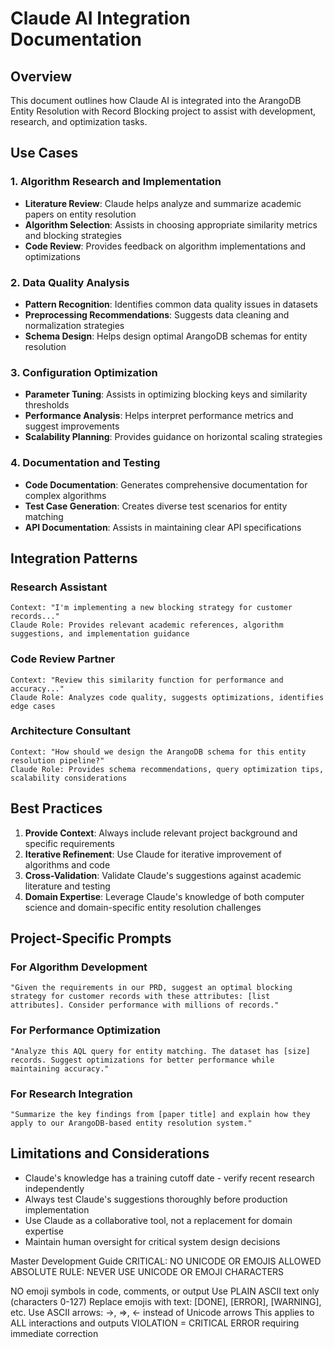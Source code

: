 # Claude AI Integration Documentation

## Overview

This document outlines how Claude AI is integrated into the ArangoDB Entity Resolution with Record Blocking project to assist with development, research, and optimization tasks.

## Use Cases

### 1. Algorithm Research and Implementation
- **Literature Review**: Claude helps analyze and summarize academic papers on entity resolution
- **Algorithm Selection**: Assists in choosing appropriate similarity metrics and blocking strategies
- **Code Review**: Provides feedback on algorithm implementations and optimizations

### 2. Data Quality Analysis
- **Pattern Recognition**: Identifies common data quality issues in datasets
- **Preprocessing Recommendations**: Suggests data cleaning and normalization strategies
- **Schema Design**: Helps design optimal ArangoDB schemas for entity resolution

### 3. Configuration Optimization
- **Parameter Tuning**: Assists in optimizing blocking keys and similarity thresholds
- **Performance Analysis**: Helps interpret performance metrics and suggest improvements
- **Scalability Planning**: Provides guidance on horizontal scaling strategies

### 4. Documentation and Testing
- **Code Documentation**: Generates comprehensive documentation for complex algorithms
- **Test Case Generation**: Creates diverse test scenarios for entity matching
- **API Documentation**: Assists in maintaining clear API specifications

## Integration Patterns

### Research Assistant
```
Context: "I'm implementing a new blocking strategy for customer records..."
Claude Role: Provides relevant academic references, algorithm suggestions, and implementation guidance
```

### Code Review Partner
```
Context: "Review this similarity function for performance and accuracy..."
Claude Role: Analyzes code quality, suggests optimizations, identifies edge cases
```

### Architecture Consultant
```
Context: "How should we design the ArangoDB schema for this entity resolution pipeline?"
Claude Role: Provides schema recommendations, query optimization tips, scalability considerations
```

## Best Practices

1. **Provide Context**: Always include relevant project background and specific requirements
2. **Iterative Refinement**: Use Claude for iterative improvement of algorithms and code
3. **Cross-Validation**: Validate Claude's suggestions against academic literature and testing
4. **Domain Expertise**: Leverage Claude's knowledge of both computer science and domain-specific entity resolution challenges

## Project-Specific Prompts

### For Algorithm Development
```
"Given the requirements in our PRD, suggest an optimal blocking strategy for customer records with these attributes: [list attributes]. Consider performance with millions of records."
```

### For Performance Optimization
```
"Analyze this AQL query for entity matching. The dataset has [size] records. Suggest optimizations for better performance while maintaining accuracy."
```

### For Research Integration
```
"Summarize the key findings from [paper title] and explain how they apply to our ArangoDB-based entity resolution system."
```

## Limitations and Considerations

- Claude's knowledge has a training cutoff date - verify recent research independently
- Always test Claude's suggestions thoroughly before production implementation
- Use Claude as a collaborative tool, not a replacement for domain expertise
- Maintain human oversight for critical system design decisions

Master Development Guide
CRITICAL: NO UNICODE OR EMOJIS ALLOWED
ABSOLUTE RULE: NEVER USE UNICODE OR EMOJI CHARACTERS

NO emoji symbols in code, comments, or output
Use PLAIN ASCII text only (characters 0-127)
Replace emojis with text: [DONE], [ERROR], [WARNING], etc.
Use ASCII arrows: ->, =>, <- instead of Unicode arrows
This applies to ALL interactions and outputs
VIOLATION = CRITICAL ERROR requiring immediate correction
